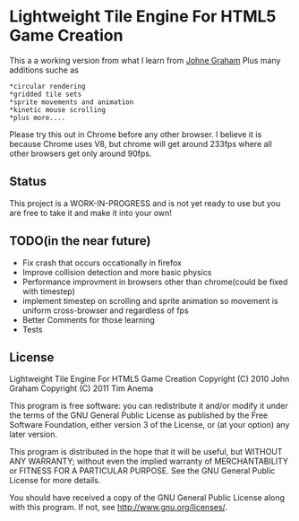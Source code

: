 Lightweight Tile Engine For HTML5 Game Creation============= This a a working version from what I learn from <a href="http://www.johnegraham2.com/web-technology/javascript-2d-tile-engine-canvas-helper-objects/">Johne Graham</a>  Plus many additions suche as 		*circular rendering	*gridded tile sets	*sprite movements and animation	*kinetic mouse scrolling	*plus more....  Please try this out in Chrome before any other browser. I believe it is because Chrome uses V8, but chrome will get around 233fps where all other browsers get only around 90fps.Status------This project is a WORK-IN-PROGRESS and is not yet ready to use but you are free to take it and make it into your own!TODO(in the near future)----* Fix crash that occurs occationally in firefox* Improve collision detection and more basic physics* Performance improvment in browsers other than chrome(could be fixed with timestep)* implement timestep on scrolling and sprite animation so movement is uniform cross-browser and regardless of fps* Better Comments for those learning* TestsLicense -------Lightweight Tile Engine For HTML5 Game CreationCopyright (C) 2010  John GrahamCopyright (C) 2011  Tim AnemaThis program is free software: you can redistribute it and/or modifyit under the terms of the GNU General Public License as published bythe Free Software Foundation, either version 3 of the License, or(at your option) any later version.This program is distributed in the hope that it will be useful,but WITHOUT ANY WARRANTY; without even the implied warranty ofMERCHANTABILITY or FITNESS FOR A PARTICULAR PURPOSE.  See theGNU General Public License for more details.You should have received a copy of the GNU General Public Licensealong with this program.  If not, see <http://www.gnu.org/licenses/>.